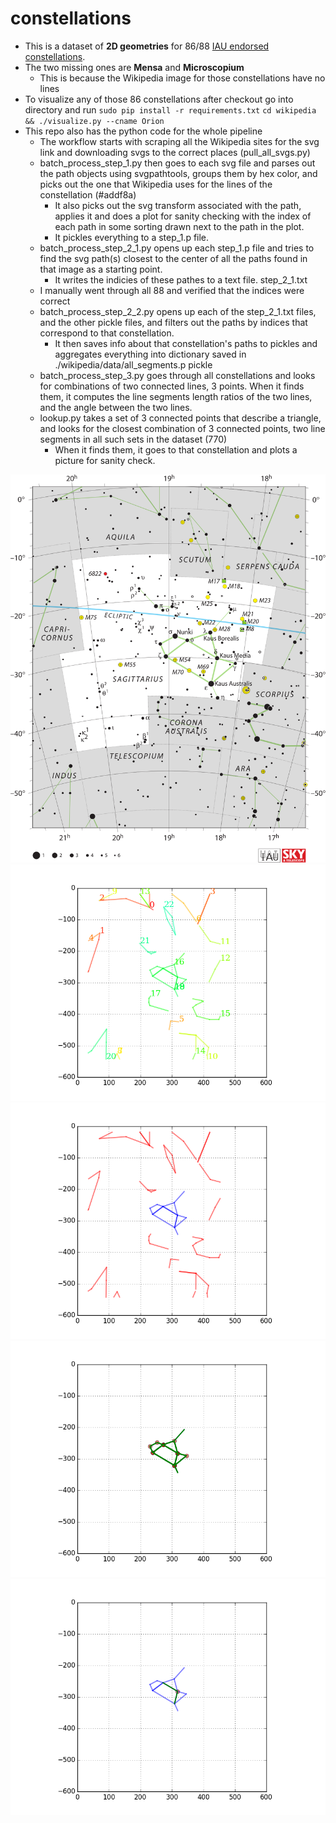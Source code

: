 # constellations

* This is a dataset of __2D geometries__ for 86/88 [IAU endorsed constellations](https://en.wikipedia.org/wiki/88_modern_constellations#List).
* The two missing ones are __Mensa__ and __Microscopium__
    * This is because the Wikipedia image for those constellations have no lines
* To visualize any of those 86 constellations after checkout go into directory and run
`sudo pip install -r requirements.txt`
`cd wikipedia && ./visualize.py --cname Orion`
* This repo also has the python code for the whole pipeline
    * The workflow starts with scraping all the Wikipedia sites for the svg link and downloading svgs to the correct places (pull_all_svgs.py)
    * batch_process_step_1.py then goes to each svg file and parses out the path objects using svgpathtools, groups them by hex color, and picks out the one that Wikipedia uses for the lines of the constellation (#addf8a)
        * It also picks out the svg transform associated with the path, applies it and does a plot for sanity checking with the index of each path in some sorting drawn next to the path in the plot.
        * It pickles everything to a step_1.p file.
    * batch_process_step_2_1.py opens up each step_1.p file and tries to find the svg path(s) closest to the center of all the paths found in that image as a starting point.
        * It writes the indicies of these pathes to a text file. step_2_1.txt
    * I manually went through all 88 and verified that the indices were correct
    * batch_process_step_2_2.py opens up each of the step_2_1.txt files, and the other pickle files, and filters out the paths by indices that correspond to that constellation.
        * It then saves info about that constellation's paths to pickles and aggregates everything into dictionary saved in ./wikipedia/data/all_segments.p pickle
    * batch_process_step_3.py goes through all constellations and looks for combinations of two connected lines, 3 points. When it finds them, it computes the line segments length ratios of the two lines, and the angle between the two lines.
    * lookup.py takes a set of 3 connected points that describe a triangle, and looks for the closest combination of 3 connected points, two line segments in all such sets in the dataset (770)
        * When it finds them, it goes to that constellation and plots a picture for sanity check.

<p align="center">
  <img src="./wikipedia/svgs/Sagittarius/source.svg" alt="From wikipedia">
  <img src="./wikipedia/svgs/Sagittarius/step_1_plot.png" alt="step 1">
  <img src="./wikipedia/svgs/Sagittarius/step_2_2.png" alt="step 2 2">
  <img src="./wikipedia/svgs/Sagittarius/step_3.png" alt="step 3">
  <img src="./wikipedia/svgs/Sagittarius/step_3_272,255_2_2.png" alt="isolated seg of 3 connected points">
</p>